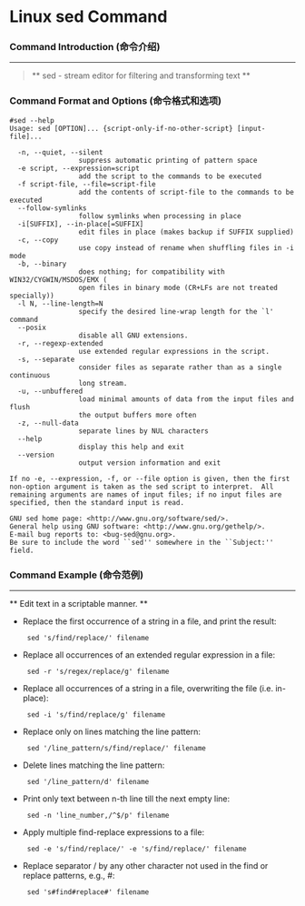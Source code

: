 # Linux sed Command
### Command Introduction (命令介绍)
-------------------
> ** sed - stream editor for filtering and transforming text **

### Command Format and Options (命令格式和选项)
```
#sed --help
Usage: sed [OPTION]... {script-only-if-no-other-script} [input-file]...

  -n, --quiet, --silent
                 suppress automatic printing of pattern space
  -e script, --expression=script
                 add the script to the commands to be executed
  -f script-file, --file=script-file
                 add the contents of script-file to the commands to be executed
  --follow-symlinks
                 follow symlinks when processing in place
  -i[SUFFIX], --in-place[=SUFFIX]
                 edit files in place (makes backup if SUFFIX supplied)
  -c, --copy
                 use copy instead of rename when shuffling files in -i mode
  -b, --binary
                 does nothing; for compatibility with WIN32/CYGWIN/MSDOS/EMX (
                 open files in binary mode (CR+LFs are not treated specially))
  -l N, --line-length=N
                 specify the desired line-wrap length for the `l' command
  --posix
                 disable all GNU extensions.
  -r, --regexp-extended
                 use extended regular expressions in the script.
  -s, --separate
                 consider files as separate rather than as a single continuous
                 long stream.
  -u, --unbuffered
                 load minimal amounts of data from the input files and flush
                 the output buffers more often
  -z, --null-data
                 separate lines by NUL characters
  --help
                 display this help and exit
  --version
                 output version information and exit

If no -e, --expression, -f, or --file option is given, then the first
non-option argument is taken as the sed script to interpret.  All
remaining arguments are names of input files; if no input files are
specified, then the standard input is read.

GNU sed home page: <http://www.gnu.org/software/sed/>.
General help using GNU software: <http://www.gnu.org/gethelp/>.
E-mail bug reports to: <bug-sed@gnu.org>.
Be sure to include the word ``sed'' somewhere in the ``Subject:'' field.
```
### Command Example (命令范例)
-------------------
** Edit text in a scriptable manner. **

- Replace the first occurrence of a string in a file, and print the result:

  ` sed 's/find/replace/' filename`

- Replace all occurrences of an extended regular expression in a file:

  ` sed -r 's/regex/replace/g' filename`

- Replace all occurrences of a string in a file, overwriting the file (i.e. in-place):

  ` sed -i 's/find/replace/g' filename`

- Replace only on lines matching the line pattern:

  ` sed '/line_pattern/s/find/replace/' filename`

- Delete lines matching the line pattern:

  ` sed '/line_pattern/d' filename`

- Print only text between n-th line till the next empty line:

  ` sed -n 'line_number,/^$/p' filename`

- Apply multiple find-replace expressions to a file:

  ` sed -e 's/find/replace/' -e 's/find/replace/' filename`

- Replace separator / by any other character not used in the find or replace patterns, e.g., #:

  ` sed 's#find#replace#' filename`



